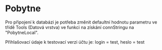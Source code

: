 # Pobytne
Pro připojení k databázi je potřeba změnit defaultní hodnotu parametru ve třídě Tools (Datová vrstva) ve funkci na získání connStringu na "PobytneLocal".

Přihlašovací údaje k testovací verzi účtu je: login = test, heslo = test 
